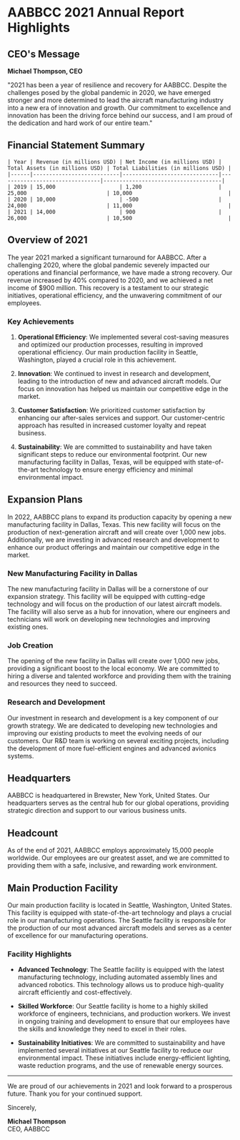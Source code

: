 # AABBCC 2021 Annual Report Highlights

## CEO's Message

**Michael Thompson, CEO**

"2021 has been a year of resilience and recovery for AABBCC. Despite the challenges posed by the global pandemic in 2020, we have emerged stronger and more determined to lead the aircraft manufacturing industry into a new era of innovation and growth. Our commitment to excellence and innovation has been the driving force behind our success, and I am proud of the dedication and hard work of our entire team."

## Financial Statement Summary

```
| Year | Revenue (in millions USD) | Net Income (in millions USD) | Total Assets (in millions USD) | Total Liabilities (in millions USD) |
|------|---------------------------|------------------------------|--------------------------------|-------------------------------------|
| 2019 | 15,000                    | 1,200                        | 25,000                         | 10,000                              |
| 2020 | 10,000                    | -500                         | 24,000                         | 11,000                              |
| 2021 | 14,000                    | 900                          | 26,000                         | 10,500                              |
```

## Overview of 2021

The year 2021 marked a significant turnaround for AABBCC. After a challenging 2020, where the global pandemic severely impacted our operations and financial performance, we have made a strong recovery. Our revenue increased by 40% compared to 2020, and we achieved a net income of $900 million. This recovery is a testament to our strategic initiatives, operational efficiency, and the unwavering commitment of our employees.

### Key Achievements

1. **Operational Efficiency**: We implemented several cost-saving measures and optimized our production processes, resulting in improved operational efficiency. Our main production facility in Seattle, Washington, played a crucial role in this achievement.

2. **Innovation**: We continued to invest in research and development, leading to the introduction of new and advanced aircraft models. Our focus on innovation has helped us maintain our competitive edge in the market.

3. **Customer Satisfaction**: We prioritized customer satisfaction by enhancing our after-sales services and support. Our customer-centric approach has resulted in increased customer loyalty and repeat business.

4. **Sustainability**: We are committed to sustainability and have taken significant steps to reduce our environmental footprint. Our new manufacturing facility in Dallas, Texas, will be equipped with state-of-the-art technology to ensure energy efficiency and minimal environmental impact.

## Expansion Plans

In 2022, AABBCC plans to expand its production capacity by opening a new manufacturing facility in Dallas, Texas. This new facility will focus on the production of next-generation aircraft and will create over 1,000 new jobs. Additionally, we are investing in advanced research and development to enhance our product offerings and maintain our competitive edge in the market.

### New Manufacturing Facility in Dallas

The new manufacturing facility in Dallas will be a cornerstone of our expansion strategy. This facility will be equipped with cutting-edge technology and will focus on the production of our latest aircraft models. The facility will also serve as a hub for innovation, where our engineers and technicians will work on developing new technologies and improving existing ones.

### Job Creation

The opening of the new facility in Dallas will create over 1,000 new jobs, providing a significant boost to the local economy. We are committed to hiring a diverse and talented workforce and providing them with the training and resources they need to succeed.

### Research and Development

Our investment in research and development is a key component of our growth strategy. We are dedicated to developing new technologies and improving our existing products to meet the evolving needs of our customers. Our R&D team is working on several exciting projects, including the development of more fuel-efficient engines and advanced avionics systems.

## Headquarters

AABBCC is headquartered in Brewster, New York, United States. Our headquarters serves as the central hub for our global operations, providing strategic direction and support to our various business units.

## Headcount

As of the end of 2021, AABBCC employs approximately 15,000 people worldwide. Our employees are our greatest asset, and we are committed to providing them with a safe, inclusive, and rewarding work environment.

## Main Production Facility

Our main production facility is located in Seattle, Washington, United States. This facility is equipped with state-of-the-art technology and plays a crucial role in our manufacturing operations. The Seattle facility is responsible for the production of our most advanced aircraft models and serves as a center of excellence for our manufacturing operations.

### Facility Highlights

- **Advanced Technology**: The Seattle facility is equipped with the latest manufacturing technology, including automated assembly lines and advanced robotics. This technology allows us to produce high-quality aircraft efficiently and cost-effectively.

- **Skilled Workforce**: Our Seattle facility is home to a highly skilled workforce of engineers, technicians, and production workers. We invest in ongoing training and development to ensure that our employees have the skills and knowledge they need to excel in their roles.

- **Sustainability Initiatives**: We are committed to sustainability and have implemented several initiatives at our Seattle facility to reduce our environmental impact. These initiatives include energy-efficient lighting, waste reduction programs, and the use of renewable energy sources.

---

We are proud of our achievements in 2021 and look forward to a prosperous future. Thank you for your continued support.

Sincerely,

**Michael Thompson**  
CEO, AABBCC

